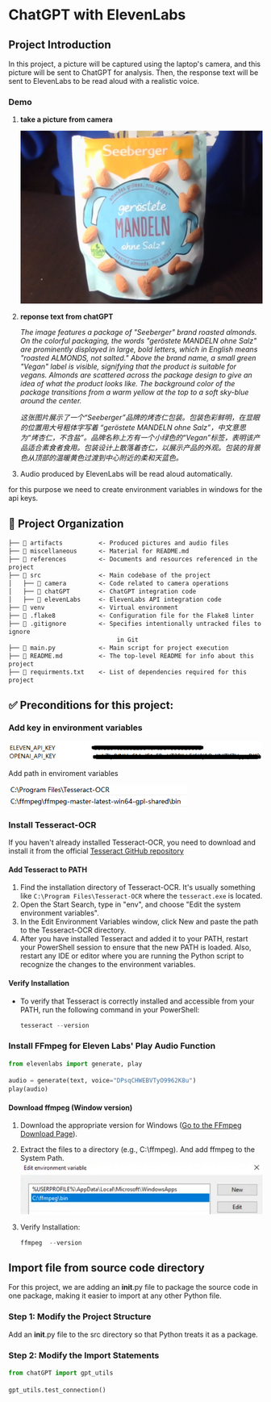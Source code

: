 # ChatGPT with ElevenLabs

## Project Introduction

In this project, a picture will be captured using the laptop's camera, and this picture will be sent to ChatGPT for analysis. Then, the response text will be sent to ElevenLabs to be read aloud with a realistic voice.

### Demo

1. __take a picture from camera__

    ![Alt text](miscellaneous/image/image-3.png)

2. __reponse text from chatGPT__

    *The image features a package of "Seeberger" brand roasted almonds. On the colorful packaging, the words "geröstete MANDELN ohne Salz" are prominently displayed in large, bold letters, which in English means "roasted ALMONDS, not salted." Above the brand name, a small green "Vegan" label is visible, signifying that the product is suitable for vegans. Almonds are scattered across the package design to give an idea of what the product looks like. The background color of the package transitions from a warm yellow at the top to a soft sky-blue around the center.*

    *这张图片展示了一个“Seeberger”品牌的烤杏仁包装。包装色彩鲜明，在显眼的位置用大号粗体字写着 “geröstete MANDELN ohne Salz”，中文意思为“烤杏仁，不含盐”。品牌名称上方有一个小绿色的“Vegan”标签，表明该产品适合素食者食用。包装设计上散落着杏仁，以展示产品的外观。包装的背景色从顶部的温暖黄色过渡到中心附近的柔和天蓝色。*

3. Audio produced by ElevenLabs will be read aloud automatically.

for this purpose we need to create environment variables in windows for the api keys.

📂 Project Organization
------------
    ├── 📂 artifacts          <- Produced pictures and audio files
    ├── 📂 miscellaneous      <- Material for README.md
    ├── 📂 references         <- Documents and resources referenced in the project
    ├── 📂 src                <- Main codebase of the project
    │   ├── 📂 camera         <- Code related to camera operations
    │   ├── 📂 chatGPT        <- ChatGPT integration code
    │   ├── 📂 elevenLabs     <- ElevenLabs API integration code
    ├── 📂 venv               <- Virtual environment
    ├── 📃 .flake8            <- Configuration file for the Flake8 linter
    ├── 📃 .gitignore         <- Specifies intentionally untracked files to ignore
                                  in Git
    ├── 📃 main.py            <- Main script for project execution
    ├── 📃 README.md          <- The top-level README for info about this project
    ├── 📃 requirments.txt    <- List of dependencies required for this project

✅ Preconditions for this project:
------------

### Add key in environment variables

![Alt text](miscellaneous/image/image.png)

Add path in enviroment variables

![Alt text](miscellaneous/image/image-2.png)

### Install Tesseract-OCR

  If you haven't already installed Tesseract-OCR, you need to download and install it from the official [Tesseract GitHub repository](https://github.com/UB-Mannheim/tesseract/wiki)

  #### Add Tesseract to PATH

  1. Find the installation directory of Tesseract-OCR. It's usually something like `C:\Program Files\Tesseract-OCR` where the `tesseract.exe` is located.
  2. Open the Start Search, type in "env", and choose "Edit the system environment variables".
  3. In the Edit Environment Variables window, click New and paste the path to the Tesseract-OCR directory.
  4. After you have installed Tesseract and added it to your PATH, restart your PowerShell session to ensure that the new PATH is loaded. Also, restart any IDE or editor where you are running the Python script to recognize the changes to the environment variables.

  #### Verify Installation

  - To verify that Tesseract is correctly installed and accessible from your PATH, run the following command in your PowerShell:

    ```powershell
    tesseract --version
    ```

### Install FFmpeg for Eleven Labs' Play Audio Function

```python
from elevenlabs import generate, play

audio = generate(text, voice="DPsqCHWEBVTyO9962K8u")
play(audio)
```

#### Download ffmpeg (Window version)

  1. Download the appropriate version for Windows ([Go to the FFmpeg Download Page](https://github.com/BtbN/FFmpeg-Builds/releases)).

  2. Extract the files to a directory (e.g., C:\ffmpeg). And add ffmpeg to the System Path.![alt text](image.png)

  3. Verify Installation:

      ```powershell
      ffmpeg  --version
      ```

## Import file from source code directory

For this project, we are adding an __init__.py file to package the source code in one package, making it easier to import at any other Python file.

### Step 1: Modify the Project Structure

Add an __init__.py file to the src directory so that Python treats it as a package.

### Step 2: Modify the Import Statements

```python
from chatGPT import gpt_utils

gpt_utils.test_connection()
```
